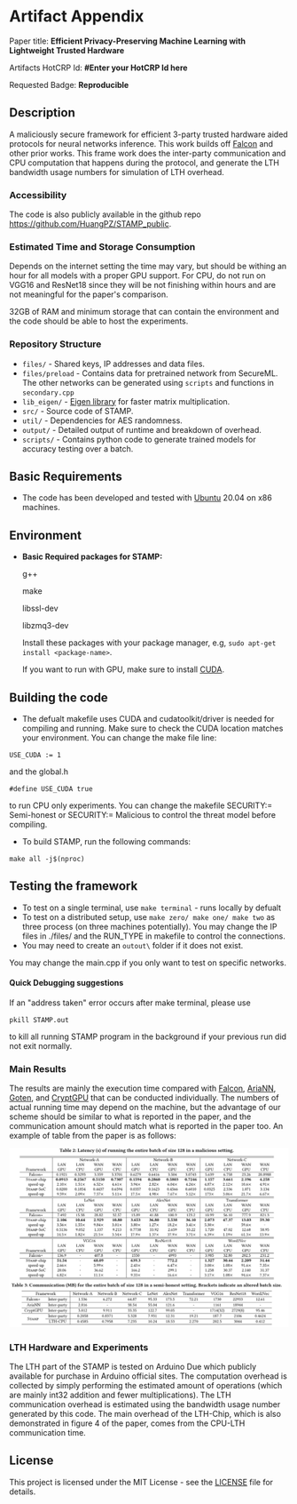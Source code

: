 # Artifact Appendix

Paper title: **Efficient Privacy-Preserving Machine Learning with Lightweight Trusted Hardware**

Artifacts HotCRP Id: **#Enter your HotCRP Id here**

Requested Badge: **Reproducible**

## Description

A maliciously secure framework for efficient 3-party trusted hardware aided protocols for neural networks inference. This work builds off [Falcon](https://github.com/snwagh/falcon-public) and other prior works. This frame work does the inter-party communication and CPU computation that happens during the protocol, and generate the LTH bandwidth usage numbers for simulation of LTH overhead. 

### Accessibility
The code is also publicly available in the github repo https://github.com/HuangPZ/STAMP_public.

### Estimated Time and Storage Consumption
Depends on the internet setting the time may vary, but should be withing an hour for all models with a proper GPU support. For CPU, do not run on VGG16 and ResNet18 since they will be not finishing within hours and are not meaningful for the paper's comparison.

32GB of RAM and minimum storage that can contain the environment and the code should be able to host the experiments.

### Repository Structure

* `files/`    - Shared keys, IP addresses and data files.
* `files/preload`    - Contains data for pretrained network from SecureML. The other networks can be generated using `scripts` and functions in `secondary.cpp`
* `lib_eigen/`    - [Eigen library](http://eigen.tuxfamily.org/) for faster matrix multiplication.
* `src/`    - Source code of STAMP.
* `util/` - Dependencies for AES randomness.
* `output/` - Detailed output of runtime and breakdown of overhead.
* `scripts/` - Contains python code to generate trained models for accuracy testing over a batch.


## Basic Requirements
* The code has been developed and tested with [Ubuntu](http://www.ubuntu.com/) 20.04 on x86 machines.

## Environment
* **Basic Required packages for STAMP:**

  g++

  make

  libssl-dev

  libzmq3-dev


  Install these packages with your package manager, e.g, `sudo apt-get install <package-name>`.

  If you want to run with GPU, make sure to install [CUDA](https://docs.nvidia.com/cuda/cuda-installation-guide-linux/).

## Building the code

- The defualt makefile uses CUDA and cudatoolkit/driver is needed for compiling and running. Make sure to check the CUDA location matches your environment. You can change the make file line:
```
USE_CUDA := 1
```
and the global.h
```
#define USE_CUDA true
```
to run CPU only experiments. You can change the makefile SECURITY:= Semi-honest or SECURITY:= Malicious to control the threat model before compiling.


- To build STAMP, run the following commands:

```
make all -j$(nproc)
```


## Testing the framework

- To test on a single terminal, use `make terminal` - runs locally by defualt
- To test on a distributed setup, use `make zero/ make one/ make two` as three process (on three machines potentially). You may change the IP files in ./files/ and the RUN_TYPE in makefile to control the connections.
- You may need to create an `outout\` folder if it does not exist.

You may change the main.cpp if you only want to test on specific networks. 


#### Quick Debugging suggestions
If an "address taken" error occurs after make terminal, please use 
```
pkill STAMP.out
```
to kill all running STAMP program in the background if your previous run did not exit normally.

### Main Results
The results are mainly the execution time compared with [Falcon](https://github.com/snwagh/falcon-public), [AriaNN](https://github.com/LaRiffle/ariann), [Goten](https://github.com/goten-team/Goten), and [CryptGPU](https://github.com/jeffreysijuntan/CryptGPU) that can be conducted individually. The numbers of actual running time may depend on the machine, but the advantage of our scheme should be similar to what is reported in the paper, and the communication amount should match what is reported in the paper too. An example of table from the paper is as follows:

![plot](./tables.png)

### LTH Hardware and Experiments
The LTH part of the STAMP is tested on Arduino Due which publicly available for purchase in Arduino official sites. The computation overhead is collected by simply performing the estimated amount of operations (which are mainly int32 addition and fewer multiplications). The LTH communication overhead is estimated using the bandwidth usage number generated by this code. The main overhead of the LTH-Chip, which is also demonstrated in figure 4 of the paper, comes from the CPU-LTH communication time.

## License

This project is licensed under the MIT License - see the [LICENSE](LICENSE) file for details.


